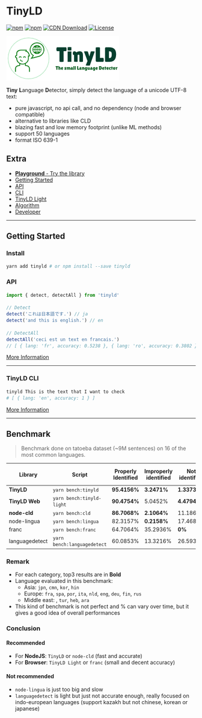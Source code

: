 # TinyLD

[![npm](https://img.shields.io/npm/v/tinyld)](https://www.npmjs.com/package/tinyld)
[![npm](https://img.shields.io/npm/dm/tinyld)](https://www.npmjs.com/package/tinyld)
[![CDN Download](https://data.jsdelivr.com/v1/package/npm/tinyld/badge)](https://www.jsdelivr.com/package/npm/tinyld)
[![License](https://img.shields.io/npm/l/tinyld.svg)](https://npmjs.org/package/tinyld)

![logo](./banner.png)

**Tiny** **L**anguage **D**etector, simply detect the language of a unicode UTF-8 text:

- pure javascript, no api call, and no dependency (node and browser compatible)
- alternative to libraries like CLD
- blazing fast and low memory footprint (unlike ML methods)
- support 50 languages
- format ISO 639-1

## Extra

- [**Playground** - Try the library](https://runkit.com/kefniark/tinyld)
- [Getting Started](./docs/install.md)
- [API](./docs/api.md)
- [CLI](./docs/cli.md)
- [TinyLD Light](./docs/light.md)
- [Algorithm](./docs/algorithm.md)
- [Developer](./docs/dev.md)

---

## Getting Started

### Install

```sh
yarn add tinyld # or npm install --save tinyld
```

### API

```js
import { detect, detectAll } from 'tinyld'

// Detect
detect('これは日本語です.') // ja
detect('and this is english.') // en

// DetectAll
detectAll('ceci est un text en francais.')
// [ { lang: 'fr', accuracy: 0.5238 }, { lang: 'ro', accuracy: 0.3802 }, ... ]
```

[More Information](./docs/install.md)

---

### **TinyLD CLI**

```bash
tinyld This is the text that I want to check
# [ { lang: 'en', accuracy: 1 } ]
```

[More Information](./docs/cli.md)

---

## Benchmark

> Benchmark done on tatoeba dataset (~9M sentences) on 16 of the most common languages.

| Library        | Script                      | Properly Identified | Improperly identified | Not identified | Avg Execution Time | Disk Size |
| -------------- | --------------------------- | ------------------- | --------------------- | -------------- | ------------------ | --------- |
| **TinyLD**     | `yarn bench:tinyld`         | **95.4156%**        | **3.2471%**           | **1.3373%**    | **0.0918ms.**      | 676KB     |
| **TinyLD Web** | `yarn bench:tinyld-light`   | **90.4754%**        | 5.0452%               | **4.4794%**    | **0.0605ms.**      | **90KB**  |
| **node-cld**   | `yarn bench:cld`            | **86.7068%**        | **2.1064%**           | 11.1868%       | **0.0563ms.**      | > 10MB    |
| node-lingua    | `yarn bench:lingua`         | 82.3157%            | **0.2158%**           | 17.4685%       | 0.7085ms.          | ~100MB    |
| franc          | `yarn bench:franc`          | 64.7064%            | 35.2936%              | **0%**         | 0.1325ms.          | **350KB** |
| languagedetect | `yarn bench:languagedetect` | 60.0853%            | 13.3216%              | 26.5931%       | 0.1595ms.          | **240KB** |

### **Remark**

- For each category, top3 results are in **Bold**
- Language evaluated in this benchmark:
  - Asia: `jpn`, `cmn`, `kor`, `hin`
  - Europe: `fra`, `spa`, `por`, `ita`, `nld`, `eng`, `deu`, `fin`, `rus`
  - Middle east: , `tur`, `heb`, `ara`
- This kind of benchmark is not perfect and % can vary over time, but it gives a good idea of overall performances

### **Conclusion**

#### Recommended

- For **NodeJS**: `TinyLD` or `node-cld` (fast and accurate)
- For **Browser**: `TinyLD Light` or `franc` (small and decent accuracy)

#### Not recommended

- `node-lingua` is just too big and slow
- `languagedetect` is light but just not accurate enough, really focused on indo-european languages (support kazakh but not chinese, korean or japanese)

